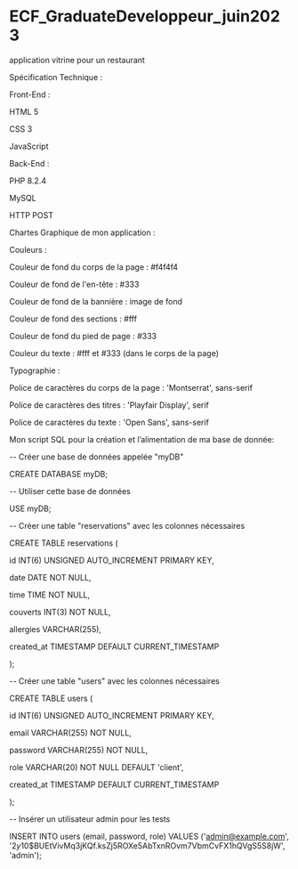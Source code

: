 # ECF_GraduateDeveloppeur_juin2023
application vitrine pour un restaurant

Spécification Technique : 

Front-End : 

HTML 5 

CSS 3 

JavaScript 

Back-End : 

PHP 8.2.4 

MySQL 

HTTP POST 

Chartes Graphique de mon application : 

Couleurs : 

Couleur de fond du corps de la page : #f4f4f4 

Couleur de fond de l'en-tête : #333 

Couleur de fond de la bannière : image de fond 

Couleur de fond des sections : #fff 

Couleur de fond du pied de page : #333 

Couleur du texte : #fff et #333 (dans le corps de la page) 

Typographie : 

Police de caractères du corps de la page : 'Montserrat', sans-serif 

Police de caractères des titres : 'Playfair Display', serif 

Police de caractères du texte : 'Open Sans', sans-serif 

 
Mon script SQL pour la création et l’alimentation de ma base de donnée: 

-- Créer une base de données appelée "myDB" 

CREATE DATABASE myDB; 

  
-- Utiliser cette base de données 

USE myDB; 

  
-- Créer une table "reservations" avec les colonnes nécessaires 

CREATE TABLE reservations ( 

  id INT(6) UNSIGNED AUTO_INCREMENT PRIMARY KEY, 

  date DATE NOT NULL, 

  time TIME NOT NULL, 

  couverts INT(3) NOT NULL, 

  allergies VARCHAR(255), 

  created_at TIMESTAMP DEFAULT CURRENT_TIMESTAMP 

); 

 
-- Créer une table "users" avec les colonnes nécessaires 

CREATE TABLE users ( 

  id INT(6) UNSIGNED AUTO_INCREMENT PRIMARY KEY, 

  email VARCHAR(255) NOT NULL, 

  password VARCHAR(255) NOT NULL, 

  role VARCHAR(20) NOT NULL DEFAULT 'client', 

  created_at TIMESTAMP DEFAULT CURRENT_TIMESTAMP 

); 

  
-- Insérer un utilisateur admin pour les tests 

INSERT INTO users (email, password, role) VALUES ('admin@example.com', '$2y$10$BUEtVivMq3jKQf.ksZj5ROXe5AbTxnROvm7VbmCvFX1hQVgS5S8jW', 'admin'); 

 
